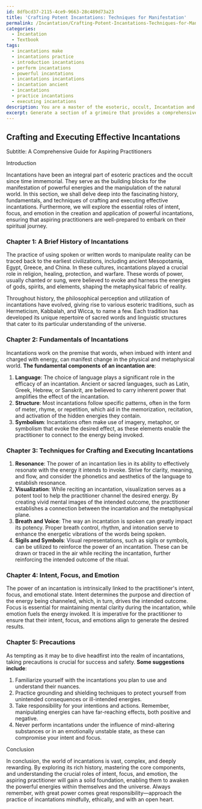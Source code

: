 ```yaml
---
id: 8dfbcd37-2115-4ce9-9663-28c489d73a23
title: 'Crafting Potent Incantations: Techniques for Manifestation'
permalink: /Incantation/Crafting-Potent-Incantations-Techniques-for-Manifestation/
categories:
  - Incantation
  - Textbook
tags:
  - incantations make
  - incantations practice
  - introduction incantations
  - perform incantations
  - powerful incantations
  - incantations incantations
  - incantation ancient
  - incantations
  - practice incantations
  - executing incantations
description: You are a master of the esoteric, occult, Incantation and education, you have written many textbooks on the subject in ways that provide students with rich and deep understanding of the subject. You are being asked to write textbook-like sections on a topic and you do it with full context, explainability, and reliability in accuracy to the true facts of the topic at hand, in a textbook style that a student would easily be able to learn from, in a rich, engaging, and contextual way. Always include relevant context (such as formulas and history), related concepts, and in a way that someone can gain deep insights from.
excerpt: Generate a section of a grimoire that provides a comprehensive understanding of incantations for students interested in the occult. This section should detail the history, fundamentals, and various techniques involved in crafting and executing effective incantations. Also, discuss the role of intent, focus, and emotion in creating powerful incantations, as well as describe any precautions an aspiring practitioner should take to avoid unintended consequences.
---
```


## Crafting and Executing Effective Incantations
Subtitle: A Comprehensive Guide for Aspiring Practitioners

Introduction

Incantations have been an integral part of esoteric practices and the occult since time immemorial. They serve as the building blocks for the manifestation of powerful energies and the manipulation of the natural world. In this section, we shall delve deep into the fascinating history, fundamentals, and techniques of crafting and executing effective incantations. Furthermore, we will explore the essential roles of intent, focus, and emotion in the creation and application of powerful incantations, ensuring that aspiring practitioners are well-prepared to embark on their spiritual journey.

### Chapter 1: A Brief History of Incantations

The practice of using spoken or written words to manipulate reality can be traced back to the earliest civilizations, including ancient Mesopotamia, Egypt, Greece, and China. In these cultures, incantations played a crucial role in religion, healing, protection, and warfare. These words of power, usually chanted or sung, were believed to evoke and harness the energies of gods, spirits, and elements, shaping the metaphysical fabric of reality.

Throughout history, the philosophical perception and utilization of incantations have evolved, giving rise to various esoteric traditions, such as Hermeticism, Kabbalah, and Wicca, to name a few. Each tradition has developed its unique repertoire of sacred words and linguistic structures that cater to its particular understanding of the universe.

### Chapter 2: Fundamentals of Incantations

Incantations work on the premise that words, when imbued with intent and charged with energy, can manifest change in the physical and metaphysical world. **The fundamental components of an incantation are**:

1. **Language**: The choice of language plays a significant role in the efficacy of an incantation. Ancient or sacred languages, such as Latin, Greek, Hebrew, or Sanskrit, are believed to carry inherent power that amplifies the effect of the incantation.
2. **Structure**: Most incantations follow specific patterns, often in the form of meter, rhyme, or repetition, which aid in the memorization, recitation, and activation of the hidden energies they contain.
3. **Symbolism**: Incantations often make use of imagery, metaphor, or symbolism that evoke the desired effect, as these elements enable the practitioner to connect to the energy being invoked.

### Chapter 3: Techniques for Crafting and Executing Incantations

1. **Resonance**: The power of an incantation lies in its ability to effectively resonate with the energy it intends to invoke. Strive for clarity, meaning, and flow, and consider the phonetics and aesthetics of the language to establish resonance.
2. **Visualization**: While reciting an incantation, visualization serves as a potent tool to help the practitioner channel the desired energy. By creating vivid mental images of the intended outcome, the practitioner establishes a connection between the incantation and the metaphysical plane.
3. **Breath and Voice**: The way an incantation is spoken can greatly impact its potency. Proper breath control, rhythm, and intonation serve to enhance the energetic vibrations of the words being spoken.
4. **Sigils and Symbols**: Visual representations, such as sigils or symbols, can be utilized to reinforce the power of an incantation. These can be drawn or traced in the air while reciting the incantation, further reinforcing the intended outcome of the ritual.

### Chapter 4: Intent, Focus, and Emotion

The power of an incantation is intrinsically linked to the practitioner's intent, focus, and emotional state. Intent determines the purpose and direction of the energy being channeled, which, in turn, drives the intended outcome. Focus is essential for maintaining mental clarity during the incantation, while emotion fuels the energy invoked. It is imperative for the practitioner to ensure that their intent, focus, and emotions align to generate the desired results.

### Chapter 5: Precautions

As tempting as it may be to dive headfirst into the realm of incantations, taking precautions is crucial for success and safety. **Some suggestions include**:

1. Familiarize yourself with the incantations you plan to use and understand their nuances.
2. Practice grounding and shielding techniques to protect yourself from unintended consequences or ill-intended energies.
3. Take responsibility for your intentions and actions. Remember, manipulating energies can have far-reaching effects, both positive and negative.
4. Never perform incantations under the influence of mind-altering substances or in an emotionally unstable state, as these can compromise your intent and focus.

Conclusion

In conclusion, the world of incantations is vast, complex, and deeply rewarding. By exploring its rich history, mastering the core components, and understanding the crucial roles of intent, focus, and emotion, the aspiring practitioner will gain a solid foundation, enabling them to awaken the powerful energies within themselves and the universe. Always remember, with great power comes great responsibility—approach the practice of incantations mindfully, ethically, and with an open heart.
